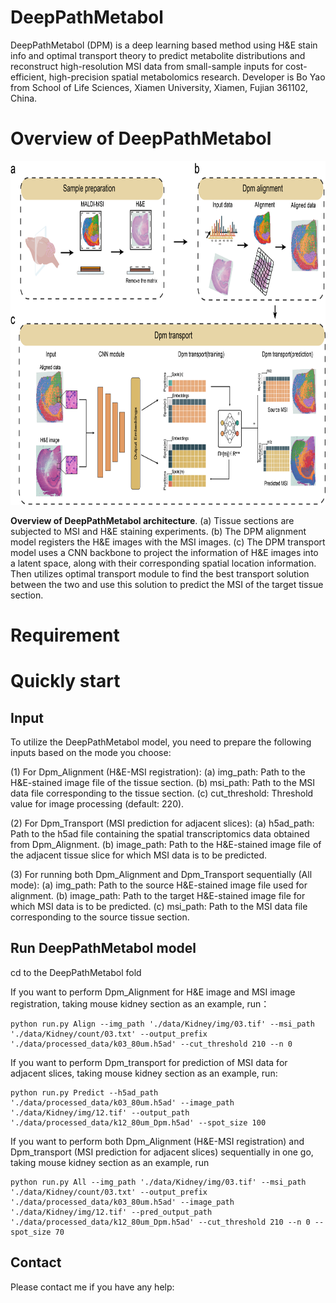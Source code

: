 # DeepPathMetabol
DeepPathMetabol (DPM) is a deep learning based method using H&E stain info and optimal transport theory to predict metabolite distributions and reconstruct high-resolution MSI data from small-sample inputs for cost-efficient, high-precision spatial metabolomics research.
Developer is Bo Yao from School of Life Sciences, Xiamen University, Xiamen, Fujian 361102, China.

# Overview of DeepPathMetabol

<div align=center>
<img src="https://github.com/Simon-BoY/DeepPathMetabol/blob/master/img/DPM.png" width="800" height="550" /><br/>
</div>

__Overview of DeepPathMetabol architecture__. (a) Tissue sections are subjected to MSI and H&E staining experiments. (b) The DPM alignment model registers the H&E images with the MSI images. (c) The DPM transport model uses a CNN backbone to project the information of H&E images into a latent space, along with their corresponding spatial location information. Then utilizes optimal transport module to find the best transport solution between the two and use this solution to predict the MSI of the target tissue section.

# Requirement

    

# Quickly start

## Input
To utilize the DeepPathMetabol model, you need to prepare the following inputs based on the mode you choose:

(1) For Dpm_Alignment (H&E-MSI registration): (a) img_path: Path to the H&E-stained image file of the tissue section. (b) msi_path: Path to the MSI data file corresponding to the tissue section. (c) cut_threshold: Threshold value for image processing (default: 220).

(2) For Dpm_Transport (MSI prediction for adjacent slices): (a) h5ad_path: Path to the h5ad file containing the spatial transcriptomics data obtained from Dpm_Alignment. (b) image_path: Path to the H&E-stained image file of the adjacent tissue slice for which MSI data is to be predicted.

(3) For running both Dpm_Alignment and Dpm_Transport sequentially (All mode): (a) img_path: Path to the source H&E-stained image file used for alignment. (b) image_path: Path to the target H&E-stained image file for which MSI data is to be predicted. (c) msi_path: Path to the MSI data file corresponding to the source tissue section.

## Run DeepPathMetabol model
cd to the DeepPathMetabol fold

If you want to perform Dpm_Alignment for H&E image and MSI image registration, taking mouse kidney section as an example, run：

    python run.py Align --img_path './data/Kidney/img/03.tif' --msi_path './data/Kidney/count/03.txt' --output_prefix './data/processed_data/k03_80um.h5ad' --cut_threshold 210 --n 0
  
If you want to perform Dpm_transport for prediction of MSI data for adjacent slices, taking mouse kidney section as an example, run:

    python run.py Predict --h5ad_path './data/processed_data/k03_80um.h5ad' --image_path './data/Kidney/img/12.tif' --output_path './data/processed_data/k12_80um_Dpm.h5ad' --spot_size 100
  
If you want to perform both Dpm_Alignment (H&E-MSI registration) and Dpm_transport (MSI prediction for adjacent slices) sequentially in one go, taking mouse kidney section as an example, run

    python run.py All --img_path './data/Kidney/img/03.tif' --msi_path './data/Kidney/count/03.txt' --output_prefix './data/processed_data/k03_80um.h5ad' --image_path './data/Kidney/img/12.tif' --pred_output_path './data/processed_data/k12_80um_Dpm.h5ad' --cut_threshold 210 --n 0 --spot_size 70

## Contact
Please contact me if you have any help: 
